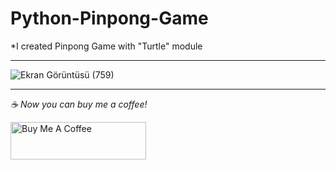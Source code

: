 # Python-Pinpong-Game

*I created Pinpong Game with "Turtle" module

---------

![Ekran Görüntüsü (759)](https://user-images.githubusercontent.com/73075252/161357469-9b50a7f1-5609-4505-bd84-b4887a2ac0bc.png)

----------

 *☕️ Now you can buy me a coffee!*
 
<a href="https://www.buymeacoffee.com/yakupacs" target="_blank"><img src="https://cdn.buymeacoffee.com/buttons/v2/default-yellow.png" alt="Buy Me A Coffee" style="height: 60px !important;width: 217px !important;" ></a>
